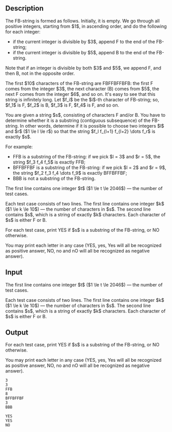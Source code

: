 ## Description

<div><p>The FB-string is formed as follows. Initially, it is empty. We go through all positive integers, starting from $1$, in ascending order, and do the following for each integer:</p><ul> <li> if the current integer is divisible by $3$, append <span class="tex-font-style-tt">F</span> to the end of the FB-string; </li><li> if the current integer is divisible by $5$, append <span class="tex-font-style-tt">B</span> to the end of the FB-string. </li></ul><p>Note that if an integer is divisible by both $3$ and $5$, we append <span class="tex-font-style-tt">F</span>, and then <span class="tex-font-style-tt">B</span>, not in the opposite order.</p><p>The first $10$ characters of the FB-string are <span class="tex-font-style-tt">FBFFBFFBFB</span>: the first <span class="tex-font-style-tt">F</span> comes from the integer $3$, the next character (<span class="tex-font-style-tt">B</span>) comes from $5$, the next <span class="tex-font-style-tt">F</span> comes from the integer $6$, and so on. It's easy to see that this string is infinitely long. Let $f_i$ be the $i$-th character of FB-string; so, $f_1$ is <span class="tex-font-style-tt">F</span>, $f_2$ is <span class="tex-font-style-tt">B</span>, $f_3$ is <span class="tex-font-style-tt">F</span>, $f_4$ is <span class="tex-font-style-tt">F</span>, and so on.</p><p>You are given a string $s$, consisting of characters <span class="tex-font-style-tt">F</span> and/or <span class="tex-font-style-tt">B</span>. You have to determine whether it is a substring (contiguous subsequence) of the FB-string. In other words, determine if it is possible to choose two integers $l$ and $r$ ($1 \le l \le r$) so that the string $f_l f_{l+1} f_{l+2} \dots f_r$ is exactly $s$.</p><p>For example:</p><ul> <li> <span class="tex-font-style-tt">FFB</span> is a substring of the FB-string: if we pick $l = 3$ and $r = 5$, the string $f_3 f_4 f_5$ is exactly <span class="tex-font-style-tt">FFB</span>; </li><li> <span class="tex-font-style-tt">BFFBFFBF</span> is a substring of the FB-string: if we pick $l = 2$ and $r = 9$, the string $f_2 f_3 f_4 \dots f_9$ is exactly <span class="tex-font-style-tt">BFFBFFBF</span>; </li><li> <span class="tex-font-style-tt">BBB</span> is not a substring of the FB-string. </li></ul></div><div class="input-specification"><p>The first line contains one integer $t$ ($1 \le t \le 2046$) — the number of test cases.</p><p>Each test case consists of two lines. The first line contains one integer $k$ ($1 \le k \le 10$) — the number of characters in $s$. The second line contains $s$, which is a string of exactly $k$ characters. Each character of $s$ is either <span class="tex-font-style-tt">F</span> or <span class="tex-font-style-tt">B</span>.</p></div><div class="output-specification"><p>For each test case, print <span class="tex-font-style-tt">YES</span> if $s$ is a substring of the FB-string, or <span class="tex-font-style-tt">NO</span> otherwise.</p><p>You may print each letter in any case (<span class="tex-font-style-tt">YES</span>, <span class="tex-font-style-tt">yes</span>, <span class="tex-font-style-tt">Yes</span> will all be recognized as positive answer, <span class="tex-font-style-tt">NO</span>, <span class="tex-font-style-tt">no</span> and <span class="tex-font-style-tt">nO</span> will all be recognized as negative answer).</p></div>

## Input

<p>The first line contains one integer $t$ ($1 \le t \le 2046$) — the number of test cases.</p><p>Each test case consists of two lines. The first line contains one integer $k$ ($1 \le k \le 10$) — the number of characters in $s$. The second line contains $s$, which is a string of exactly $k$ characters. Each character of $s$ is either <span class="tex-font-style-tt">F</span> or <span class="tex-font-style-tt">B</span>.</p>

## Output

<p>For each test case, print <span class="tex-font-style-tt">YES</span> if $s$ is a substring of the FB-string, or <span class="tex-font-style-tt">NO</span> otherwise.</p><p>You may print each letter in any case (<span class="tex-font-style-tt">YES</span>, <span class="tex-font-style-tt">yes</span>, <span class="tex-font-style-tt">Yes</span> will all be recognized as positive answer, <span class="tex-font-style-tt">NO</span>, <span class="tex-font-style-tt">no</span> and <span class="tex-font-style-tt">nO</span> will all be recognized as negative answer).</p>





```input1|2,3,6,7
3
3
FFB
8
BFFBFFBF
3
BBB
```




```output1
YES
YES
NO
```


